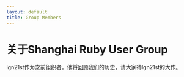 ```yaml
---
layout: default
title: Group Members
---
```


# 关于Shanghai Ruby User Group

lgn21st作为之前组织者，他将回顾我们的历史，请大家待lgn21st的大作。

